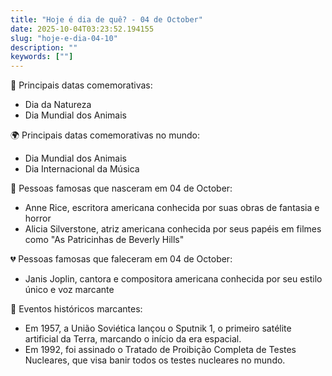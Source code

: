 ```yaml
---
title: "Hoje é dia de quê? - 04 de October"
date: 2025-10-04T03:23:52.194155
slug: "hoje-e-dia-04-10"
description: ""
keywords: [""]
---
```


🎉 Principais datas comemorativas:

- Dia da Natureza
- Dia Mundial dos Animais

🌍 Principais datas comemorativas no mundo:

- Dia Mundial dos Animais
- Dia Internacional da Música

🎂 Pessoas famosas que nasceram em 04 de October:

- Anne Rice, escritora americana conhecida por suas obras de fantasia e horror
- Alicia Silverstone, atriz americana conhecida por seus papéis em filmes como "As Patricinhas de Beverly Hills"

💔 Pessoas famosas que faleceram em 04 de October:

- Janis Joplin, cantora e compositora americana conhecida por seu estilo único e voz marcante

📅 Eventos históricos marcantes:

- Em 1957, a União Soviética lançou o Sputnik 1, o primeiro satélite artificial da Terra, marcando o início da era espacial.
- Em 1992, foi assinado o Tratado de Proibição Completa de Testes Nucleares, que visa banir todos os testes nucleares no mundo.